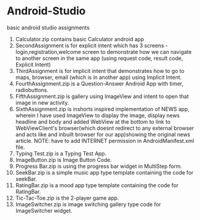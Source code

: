# Android-Studio
basic android studio assignments

1. Calculator.zip contains basic Calculator android app
2. SecondAssignment is for explicit intent which has 3 screens - login,registration,welcome screen to demonstrate how we can navigate to another screen in the same app (using request code, result code, Explicit Intent)
3. ThirdAssignment is for implicit intent that demonstrates how to go to maps, browser, email (which is in another app) using Implicit Intent.
4. FourthAssignment.zip is a Question-Answer Android App with timer, radiobuttons.
5. FifthAssignment.zip is gallery using ImageView and intent to open that image in new activity.
6. SixthAssignment.zip is inshorts inspired implementation of NEWS app, wherein I have used ImageView to display the image, display news headline and body and added WebView at the bottom to link to WebViewClient's browser(which doesnt redirect to any external browser and acts like and inbuilt browser for our app)showing the original news article. NOTE: have to add INTERNET permission in AndroidManifest.xml file.
7. Typing Test.zip is a Typing Test App.
8. ImageButton.zip is Image Button Code.
9. Progress Bar.zip is using the progress bar widget in MultiStep form.
10. SeekBar.zip is a simple music app type template containing the code for seekBar.
11. RatingBar.zip is a mood app type template containing the code for RatingBar.
12. Tic-Tac-Toe.zip is the 2-player game app.
13. ImageSwitcher.zip is image switching gallery type code for ImageSwitcher widget.
